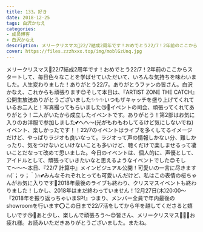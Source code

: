 ```yaml
---
title: 133。好き
date: 2018-12-25
tags: 白沢かなえ
categories: 
- 成员博客
- 白沢かなえ
description: メリークリスマス🎄22/7結成2周年です！おめでとう22/7！2年前のここからスタートして、毎日色々なことを学ばせていただいて、いろんな気持ちを味わいました。人生変わりました！ありがとう22/7。ありがとうファ...
cover: https://files.zzzhxxx.top/img/moblGzUnq.jpg 
---
```


メリークリスマス🎄22/7結成2周年です！おめでとう22/7！2年前のここからスタートして、毎日色々なことを学ばせていただいて、いろんな気持ちを味わいました。人生変わりました！ありがとう22/7。ありがとうファンの皆さん。白沢かなえ、これからも頑張ります😊そして本日は、『ARTIST ZONE THE CATCH』公開生放送ありがとうございました✨✨✨いつもザキャッチを盛り上げてくれているお二人と！写真撮ってもらいました😘🌸イベントの司会、頑張ってくれてありがとう！二人がいたから成立したイベントです。ありがとう！第2部はお気に入りのお洋服で参加しました💕へへ〜(光がもわもわしてるけど気にしないでね)イベント、楽しかったです！！22/7のイベントはライブを多くしてるイメージだけど、やっぱりラジオも良いなって。ラジオって声の情報しかない分、難しかったり、気をつけないといけないことも多いけど、聴くだけで楽しませるって凄いことだなって改めて思いました。今日のイベントは、個人的に、声優として、アイドルとして、頑張っていきたいなと思えるようなイベントでした😊そして〜〜〜本日、『22/7 計算中』メインビジュアル公開！可愛いの一言に尽きます∩(´；ヮ；｀)∩💕みんなそれぞれとっても可愛いんだけど、私はこの表情の桜ちゃんがお気に入りです🤗2018年最後のライブも終わり、クリスマスイベントも終わりました！しかし、2018年はまだ終わっていません！12月27日(木)20:00〜『2018年を振り返っちゃいまSP!』つまり、メンバー全員で年内最後のshowroomを行います⭕️この日まで22/7活をしてから年を越してくださると嬉しいです😘🌸あと少し、楽しんで頑張ろう〜😊皆さん、メリークリスマス🎄🎄🎄お疲れ様。お読みいただきありがとうございました。またね。


